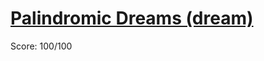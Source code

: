 # [Palindromic Dreams (dream)](https://training.olinfo.it/#/task/ois_dream/statement)
Score: 100/100
